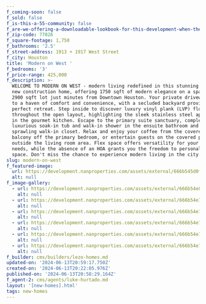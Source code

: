 ```yaml
---
f_coming-soon: false
f_sold: false
f_is-this-a-55-community: false
f_are-we-offering-a-downloadable-lookbook-for-this-development-when-they-submit-their-contact-info: false
f_zip-code: 77026
f_square-footage: 1,750
f_bathrooms: '2.5'
f_street-address: 1913 + 1917 West Street
f_city: Houston
title: 'Modern on West '
f_bedrooms: '3'
f_price-range: 425,000
f_description: >-
  WELCOME TO MODERN ON WEST - modern living redefined in this stunning 2-story
  new construction home, offering 1750 sqft of modern elegance on a spacious
  2900 sqft lot just minutes from Downtown Houston. Your private driveway leads
  to a haven of comfort and convenience, with a secluded backyard providing the
  perfect retreat. Step inside to discover luxury vinyl plank (LVP) flooring
  throughout the open layout, highlighting the sleek stainless steel appliances
  in the gourmet kitchen. Escape to the primary suite sanctuary, complete with a
  luxurious soak-in tub and walk-in shower in the ensuite bathroom and a
  sprawling walk-in closet. Relax and enjoy your coffee from the covered private
  balcony off the primary bedroom, or entertain guests on the covered patio
  outside the living room area. Flex space offers versatility for your lifestyle
  needs, while the absence of an HOA grants you the freedom to personalize your
  space. Don't miss the chance to experience modern living in the city.
slug: modern-on-west
f_featured-image:
  url: https://development.nanproperties.com/assets/external/666b545d0ff8b85194fcf55e_img_5115.jpeg
  alt: null
f_image-gallery:
  - url: https://development.nanproperties.com/assets/external/666b54e864db59b0936a37f9_dji_0046.jpeg
    alt: null
  - url: https://development.nanproperties.com/assets/external/666b54e7f661316cabb662e1_dji_0043.jpeg
    alt: null
  - url: https://development.nanproperties.com/assets/external/666b54e7a6b96353724c90e2_dji_0040.jpeg
    alt: null
  - url: https://development.nanproperties.com/assets/external/666b54e753cda5bf7a6fab94_dji_0038.jpeg
    alt: null
  - url: https://development.nanproperties.com/assets/external/666b54e72898652268ef27e6_dji_0037.jpeg
    alt: null
  - url: https://development.nanproperties.com/assets/external/666b54e7ea4e0e6316835de1_dji_0036.jpeg
    alt: null
f_builder: cms/builders/lezo-homes.md
updated-on: '2024-06-13T20:59:17.750Z'
created-on: '2024-06-13T20:22:05.976Z'
published-on: '2024-06-13T20:58:29.164Z'
f_agent-2: cms/agents/luke-hurtado.md
layout: '[new-homes].html'
tags: new-homes
---
```



